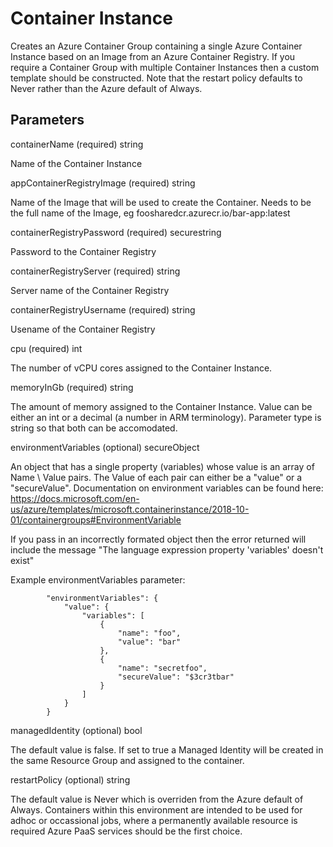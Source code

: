 # Container Instance

Creates an Azure Container Group containing a single Azure Container Instance based on an Image from an Azure Container Registry.  If you require a Container Group with multiple Container Instances then a custom template should be constructed.  Note that the restart policy defaults to Never rather than the Azure default of Always.

## Parameters

containerName (required) string

Name of the Container Instance

appContainerRegistryImage (required) string

Name of the Image that will be used to create the Container.  Needs to be the full name of the Image, eg foosharedcr.azurecr.io/bar-app:latest

containerRegistryPassword (required) securestring

Password to the Container Registry

containerRegistryServer (required) string

Server name of the Container Registry

containerRegistryUsername (required) string

Usename of the Container Registry

cpu (required) int

The number of vCPU cores assigned to the Container Instance.

memoryInGb (required) string

The amount of memory assigned to the Container Instance.  Value can be either an int or a decimal (a number in ARM terminology).  Parameter type is string so that both can be accomodated.

environmentVariables  (optional) secureObject

An object that has a single property (variables) whose value is an array of Name \ Value pairs.  The Value of each pair can either be a "value" or a "secureValue".  Documentation on environment variables can be found here: https://docs.microsoft.com/en-us/azure/templates/microsoft.containerinstance/2018-10-01/containergroups#EnvironmentVariable

If you pass in an incorrectly formated object then the error returned will include the message "The language expression property 'variables' doesn't exist"

Example environmentVariables parameter:

````
        "environmentVariables": {
            "value": {
                "variables": [
                    {
                        "name": "foo",
                        "value": "bar"
                    },
                    {
                        "name": "secretfoo",
                        "secureValue": "$3cr3tbar"
                    }
                ]
            }
        }
````

managedIdentity (optional) bool

The default value is false.  If set to true a Managed Identity will be created in the same Resource Group and assigned to the container.

restartPolicy (optional) string

The default value is Never which is overriden from the Azure default of Always.  Containers within this environment are intended to be used for adhoc or occassional jobs, where a permanently available resource is required Azure PaaS services should be the first choice.